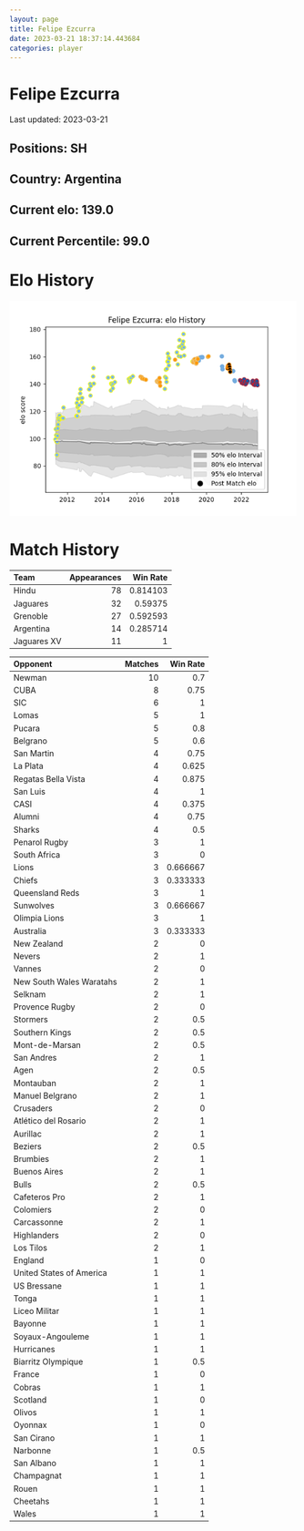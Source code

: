 ```yaml
---  
layout: page  
title: Felipe Ezcurra  
date: 2023-03-21 18:37:14.443684  
categories: player  
---
```

# Felipe Ezcurra


Last updated: 2023-03-21
## Positions: SH

## Country: Argentina

## Current elo: 139.0

## Current Percentile: 99.0

# Elo History


![elo history](history_FelipeEzcurra.png)
# Match History


| Team        |   Appearances |   Win Rate |
|:------------|--------------:|-----------:|
| Hindu       |            78 |   0.814103 |
| Jaguares    |            32 |   0.59375  |
| Grenoble    |            27 |   0.592593 |
| Argentina   |            14 |   0.285714 |
| Jaguares XV |            11 |   1        |

| Opponent                 |   Matches |   Win Rate |
|:-------------------------|----------:|-----------:|
| Newman                   |        10 |   0.7      |
| CUBA                     |         8 |   0.75     |
| SIC                      |         6 |   1        |
| Lomas                    |         5 |   1        |
| Pucara                   |         5 |   0.8      |
| Belgrano                 |         5 |   0.6      |
| San Martin               |         4 |   0.75     |
| La Plata                 |         4 |   0.625    |
| Regatas Bella Vista      |         4 |   0.875    |
| San Luis                 |         4 |   1        |
| CASI                     |         4 |   0.375    |
| Alumni                   |         4 |   0.75     |
| Sharks                   |         4 |   0.5      |
| Penarol Rugby            |         3 |   1        |
| South Africa             |         3 |   0        |
| Lions                    |         3 |   0.666667 |
| Chiefs                   |         3 |   0.333333 |
| Queensland Reds          |         3 |   1        |
| Sunwolves                |         3 |   0.666667 |
| Olimpia Lions            |         3 |   1        |
| Australia                |         3 |   0.333333 |
| New Zealand              |         2 |   0        |
| Nevers                   |         2 |   1        |
| Vannes                   |         2 |   0        |
| New South Wales Waratahs |         2 |   1        |
| Selknam                  |         2 |   1        |
| Provence Rugby           |         2 |   0        |
| Stormers                 |         2 |   0.5      |
| Southern Kings           |         2 |   0.5      |
| Mont-de-Marsan           |         2 |   0.5      |
| San Andres               |         2 |   1        |
| Agen                     |         2 |   0.5      |
| Montauban                |         2 |   1        |
| Manuel Belgrano          |         2 |   1        |
| Crusaders                |         2 |   0        |
| Atlético del Rosario     |         2 |   1        |
| Aurillac                 |         2 |   1        |
| Beziers                  |         2 |   0.5      |
| Brumbies                 |         2 |   1        |
| Buenos Aires             |         2 |   1        |
| Bulls                    |         2 |   0.5      |
| Cafeteros Pro            |         2 |   1        |
| Colomiers                |         2 |   0        |
| Carcassonne              |         2 |   1        |
| Highlanders              |         2 |   0        |
| Los Tilos                |         2 |   1        |
| England                  |         1 |   0        |
| United States of America |         1 |   1        |
| US Bressane              |         1 |   1        |
| Tonga                    |         1 |   1        |
| Liceo Militar            |         1 |   1        |
| Bayonne                  |         1 |   1        |
| Soyaux-Angouleme         |         1 |   1        |
| Hurricanes               |         1 |   1        |
| Biarritz Olympique       |         1 |   0.5      |
| France                   |         1 |   0        |
| Cobras                   |         1 |   1        |
| Scotland                 |         1 |   0        |
| Olivos                   |         1 |   1        |
| Oyonnax                  |         1 |   0        |
| San Cirano               |         1 |   1        |
| Narbonne                 |         1 |   0.5      |
| San Albano               |         1 |   1        |
| Champagnat               |         1 |   1        |
| Rouen                    |         1 |   1        |
| Cheetahs                 |         1 |   1        |
| Wales                    |         1 |   1        |